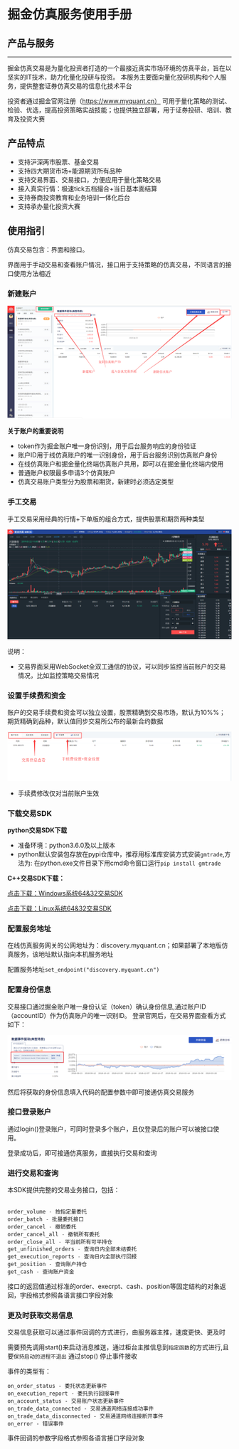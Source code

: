 # 掘金仿真服务使用手册



## 产品与服务

-------
掘金仿真交易是为量化投资者打造的一个最接近真实市场环境的仿真平台，旨在以坚实的IT技术，助力化量化投研与投资。
本服务主要面向量化投研机构和个人服务，提供整套证券仿真交易的信息化技术平台

投资者通过掘金官网注册（https://www.myquant.cn）
可用于量化策略的测试、检验、优选，提高投资策略实战技能；也提供独立部署，用于证券投研、培训、教育及投资大赛

## 产品特点

- 支持沪深两市股票、基金交易
- 支持四大期货市场+能源期货所有品种
- 支持交易界面、交易接口，方便应用于量化策略交易
- 接入真实行情：极速tick五档撮合+当日基本面结算
- 支持券商投资教育和业务培训一体化后台
- 支持承办量化投资大赛


## 使用指引

仿真交易包含：界面和接口。

界面用于手动交易和查看账户情况，接口用于支持策略的仿真交易，不同语言的接口使用方法相近

### 新建账户

![仿真账户](uploads/201903/attach_158df9c655e4237a.png)

**关于账户的重要说明**

- token作为掘金账户唯一身份识别，用于后台服务响应的身份验证
- 账户ID用于线仿真账户的唯一识别身份，用于后台服务识别仿真账户身份
- 在线仿真账户和掘金量化终端仿真账户共用，即可以在掘金量化终端内使用
- 普通账户权限最多申请3个仿真账户
- 仿真交易账户类型分为股票和期货，新建时必须选定类型

### 手工交易

手工交易采用经典的行情+下单版的组合方式，提供股票和期货两种类型

![仿真交易](uploads/201903/attach_158e29f240e954b4.png)


说明：
- 交易界面采用WebSocket全双工通信的协议，可以同步监控当前账户的交易情况，比如监控策略交易情况


### 设置手续费和资金
账户的交易手续费和资金可以独立设置，股票精确到交易市场，默认为10%%；期货精确到品种，默认值同步交易所公布的最新合约数据

![账户信息查看和设置](uploads/201903/attach_158e28cdabc2eb14.png)

- 手续费修改仅对当前账户生效


### 下载交易SDK

**python交易SDK下载**
- 准备环境：python3.6.0及以上版本
- python默认安装包存放在pypi仓库中，推荐用标准库安装方式安装`gmtrade`,方法为:
  在python.exe文件目录下用cmd命令窗口运行`pip install gmtrade`

**C++交易SDK下载：**

[点击下载：Windows系统64&32交易SDK](https://www.myquant.cn/download/sdk?type=2&platform=windows&lang=cpp)

[点击下载：Linux系统64&32交易SDK](https://www.myquant.cn/download/sdk?type=2&platform=linux&lang=cpp)

### 配置服务地址

在线仿真服务网关的公网地址为：discovery.myquant.cn；如果部署了本地版仿真服务，该地址默认指向本机服务地址

配置服务地址`set_endpoint("discovery.myquant.cn")`


### 配置身份信息

交易接口通过掘金账户唯一身份认证（token）确认身份信息,通过账户ID（accountID）作为仿真账户的唯一识别ID。
登录官网后，在交易界面查看方式如下：

![账户信息查看和设置](uploads/201903/attach_20190416145213.png)

然后将获取的身份信息填入代码的配置参数中即可接通仿真交易服务

### 接口登录账户

通过login()登录账户，可同时登录多个账户，且仅登录后的账户可以被接口使用。

登录成功后，即可接通仿真服务，直接执行交易和查询

### 进行交易和查询

本SDK提供完整的交易业务接口，包括：

```python

order_volume - 按指定量委托
order_batch - 批量委托接口
order_cancel - 撤销委托
order_cancel_all - 撤销所有委托
order_close_all - 平当前所有可平持仓
get_unfinished_orders - 查询日内全部未结委托
get_execution_reports - 查询日内全部执行回报
get_position - 查询账户持仓
get_cash - 查询账户资金

```

接口的返回值通过标准的order、execrpt、cash、position等固定结构的对象返回，字段格式参照各语言接口字段对象


### 更及时获取交易信息
交易信息获取可以通过事件回调的方式进行，由服务器主推，速度更快、更及时

需要预先调用start()来启动消息推送，通过柜台主推信息到`指定函数`的方式进行,且要`保持启动的进程不退出`
通过stop() 停止事件接收

事件的类型有：
```
on_order_status - 委托状态更新事件
on_execution_report - 委托执行回报事件
on_account_status - 交易账户状态更新事件
on_trade_data_connected - 交易通道网络连接成功事件
on_trade_data_disconnected - 交易通道网络连接断开事件
on_error - 错误事件
```


事件回调的参数字段格式参照各语言接口字段对象

